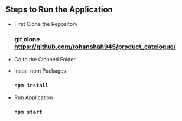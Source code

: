 ## Steps to Run the Application

- First Clone the Repository
  ### git clone https://github.com/rohanshah945/product_catelogue/
  
- Go to the Clonned Folder

- Install npm Packages
  ### `npm install`
  
- Run Application
  ### `npm start`
